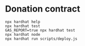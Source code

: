 # Donation contract

```shell
npx hardhat help
npx hardhat test
GAS_REPORT=true npx hardhat test
npx hardhat node
npx hardhat run scripts/deploy.js
```
